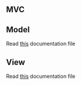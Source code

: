 MVC
---

## Model
Read [this](MVC/MODEL.md) documentation file

## View
Read [this](MVC/VIEW.md) documentation file